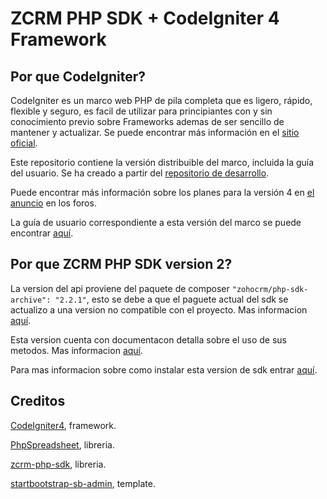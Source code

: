 # ZCRM PHP SDK + CodeIgniter 4 Framework

## Por que CodeIgniter?

CodeIgniter es un marco web PHP de pila completa que es ligero, rápido, flexible y seguro, es facil de utilizar para principiantes con y sin conocimiento previo sobre Frameworks ademas de ser sencillo de mantener y actualizar. Se puede encontrar más información en el [sitio oficial](http://codeigniter.com).

Este repositorio contiene la versión distribuible del marco, incluida la guía del usuario. Se ha creado a partir del [repositorio de desarrollo](https://github.com/codeigniter4/CodeIgniter4).

Puede encontrar más información sobre los planes para la versión 4 en [el anuncio](http://forum.codeigniter.com/thread-62615.html) en los foros.

La guía de usuario correspondiente a esta versión del marco se puede encontrar [aquí](https://codeigniter4.github.io/userguide/).

## Por que ZCRM PHP SDK version 2?

La version del api proviene del paquete de composer `"zohocrm/php-sdk-archive": "2.2.1"`, esto se debe a que el paguete actual del sdk se actualizo a una version no compatible con el proyecto. Mas informacion [aquí](https://github.com/zoho/zcrm-php-sdk#archival-notice).

Esta version cuenta con documentacon detalla sobre el uso de sus metodos. Mas informacion [aquí](https://www.zoho.com/crm/developer/docs/php-sdk/sample-codes.html).

Para mas informacion sobre como instalar esta version de sdk entrar [aquí](https://www.zoho.com/es-xl/crm/developer/docs/server-side-sdks/php.html#Initialization).

## Creditos

[CodeIgniter4](https://github.com/codeigniter4/CodeIgniter4), framework.

[PhpSpreadsheet](https://github.com/PHPOffice/PhpSpreadsheet), libreria.

[zcrm-php-sdk](https://github.com/zoho/zcrm-php-sdk), libreria.

[startbootstrap-sb-admin](https://github.com/startbootstrap/startbootstrap-sb-admin), template.
